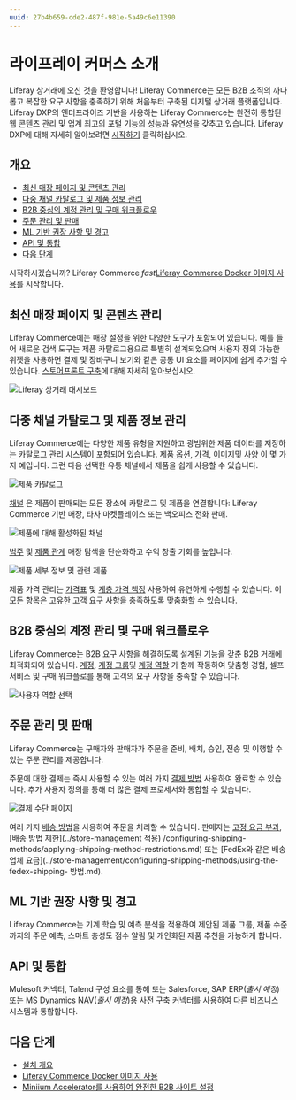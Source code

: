 ```yaml
---
uuid: 27b4b659-cde2-487f-981e-5a49c6e11390
---
```


# 라이프레이 커머스 소개

Liferay 상거래에 오신 것을 환영합니다!  Liferay Commerce는 모든 B2B 조직의 까다롭고 복잡한 요구 사항을 충족하기 위해 처음부터 구축된 디지털 상거래 플랫폼입니다. Liferay DXP의 엔터프라이즈 기반을 사용하는 Liferay Commerce는 완전히 통합된 웹 콘텐츠 관리 및 업계 최고의 포털 기능의 성능과 유연성을 갖추고 있습니다. Liferay DXP에 대해 자세히 알아보려면 [시작하기](https://learn.liferay.com/dxp/latest/ko/getting-started.html) 클릭하십시오.

## 개요

* [최신 매장 페이지 및 콘텐츠 관리](#modern-storefront-pages-and-content-management)
* [다중 채널 카탈로그 및 제품 정보 관리](#multi-channel-catalog-and-product-information-management)
* [B2B 중심의 계정 관리 및 구매 워크플로우](#b2b-focused-account-management-and-purchasing-workflow)
* [주문 관리 및 판매](#order-management-and-sales)
* [ML 기반 권장 사항 및 경고](#ml-powered-recommendations-and-alerts)
* [API 및 통합](#apis-and-integrations)
* [다음 단계](#next-steps)

시작하시겠습니까? Liferay Commerce _fast_[Liferay Commerce Docker 이미지 사용](../installation-and-upgrades/installing-commerce-2-1-and-below/using-the-liferay-commerce-docker-image.md)를 시작합니다.


## 최신 매장 페이지 및 콘텐츠 관리

Liferay Commerce에는 매장 설정을 위한 다양한 도구가 포함되어 있습니다. 예를 들어 새로운 검색 도구는 제품 카탈로그용으로 특별히 설계되었으며 사용자 정의 가능한 위젯을 사용하면 결제 및 장바구니 보기와 같은 공통 UI 요소를 페이지에 쉽게 추가할 수 있습니다. [스토어프론트 구축](../creating-store-content/creating-your-storefront.md)에 대해 자세히 알아보십시오.

![Liferay 상거래 대시보드](./introduction-to-liferay-commerce/images/01.png)

## 다중 채널 카탈로그 및 제품 정보 관리

Liferay Commerce에는 다양한 제품 유형을 지원하고 광범위한 제품 데이터를 저장하는 카탈로그 관리 시스템이 포함되어 있습니다. [제품 옵션](../product-management/creating-and-managing-products/products/using-product-options.md), [가격](../pricing/introduction-to-pricing.md), [이미지](../product-management/creating-and-managing-products/products/product-images.md)및 [사양](../product-management/creating-and-managing-products/products/specifications.md) 이 몇 가지 예입니다. 그런 다음 선택한 유통 채널에서 제품을 쉽게 사용할 수 있습니다.

![제품 카탈로그](./introduction-to-liferay-commerce/images/02.png)

[채널](../store-management/channels/introduction-to-channels.md) 은 제품이 판매되는 모든 장소에 카탈로그 및 제품을 연결합니다: Liferay Commerce 기반 매장, 타사 마켓플레이스 또는 백오피스 전화 판매.

![제품에 대해 활성화된 채널](./introduction-to-liferay-commerce/images/03.png)

[범주](../product-management/creating-and-managing-products/products/organizing-your-catalog-with-product-categories.md) 및 [제품 관계](../product-management/creating-and-managing-products/products/related-products-up-sells-and-cross-sells.md) 매장 탐색을 단순화하고 수익 창출 기회를 높입니다.

![제품 세부 정보 및 관련 제품](./introduction-to-liferay-commerce/images/04.png)

제품 가격 관리는 [가격표](../pricing/creating-a-price-list.md) 및 [계층 가격 책정](../pricing/using-price-tiers.md) 사용하여 유연하게 수행할 수 있습니다. 이 모든 항목은 고유한 고객 요구 사항을 충족하도록 맞춤화할 수 있습니다.

## B2B 중심의 계정 관리 및 구매 워크플로우

Liferay Commerce는 B2B 요구 사항을 해결하도록 설계된 기능을 갖춘 B2B 거래에 최적화되어 있습니다. [계정](../users-and-accounts/account-management.md), [계정 그룹](../users-and-accounts/account-management/creating-a-new-account-group.md)및 [계정 역할](../users-and-accounts/account-management/account-roles.md) 가 함께 작동하여 맞춤형 경험, 셀프 서비스 및 구매 워크플로를 통해 고객의 요구 사항을 충족할 수 있습니다.

![사용자 역할 선택](./introduction-to-liferay-commerce/images/05.png)

## 주문 관리 및 판매

Liferay Commerce는 구매자와 판매자가 주문을 준비, 배치, 승인, 전송 및 이행할 수 있는 주문 관리를 제공합니다.

주문에 대한 결제는 즉시 사용할 수 있는 여러 가지 [결제 방법](../store-management/configuring-payment-methods/managing-payment-methods.md) 사용하여 완료할 수 있습니다. 추가 사용자 정의를 통해 더 많은 결제 프로세서와 통합할 수 있습니다.

![결제 수단 페이지](./introduction-to-liferay-commerce/images/06.png)

여러 가지 [배송 방법](../store-management/configuring-shipping-methods/shipping-method-reference.md)을 사용하여 주문을 처리할 수 있습니다.
판매자는 [고정 요금 부과](../store-management/configuring-shipping-methods/using-the-flat-rate-shipping-method.md), [배송 방법 제한](../store-management 적용) /configuring-shipping-methods/applying-shipping-method-restrictions.md) 또는 [FedEx와 같은 배송업체 요금](../store-management/configuring-shipping-methods/using-the-fedex-shipping- 방법.md).

## ML 기반 권장 사항 및 경고

Liferay Commerce는 기계 학습 및 예측 분석을 적용하여 제안된 제품 그룹, 제품 수준까지의 주문 예측, 스마트 충성도 점수 알림 및 개인화된 제품 추천을 가능하게 합니다.

## API 및 통합

Mulesoft 커넥터, Talend 구성 요소를 통해 또는 Salesforce, SAP ERP(_출시 예정_) 또는 MS Dynamics NAV(_출시 예정_)용 사전 구축 커넥터를 사용하여 다른 비즈니스 시스템과 통합합니다.

## 다음 단계

* [설치 개요](../installation-and-upgrades/installation-overview.md)
* [Liferay Commerce Docker 이미지 사용](../installation-and-upgrades/installing-commerce-2-1-and-below/using-the-liferay-commerce-docker-image.md)
* [Miniium Accelerator를 사용하여 완전한 B2B 사이트 설정](../starting-a-store/using-the-minium-accelerator-to-jump-start-your-b2b-store.md)
